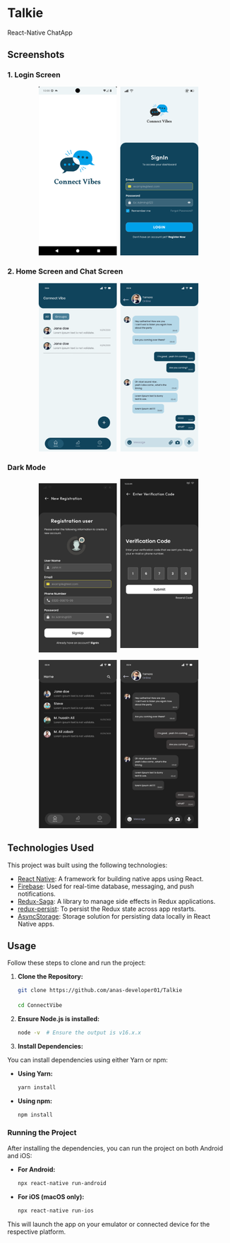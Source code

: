 # Talkie
React-Native ChatApp

## Screenshots

### 1. Login Screen  

<p align="center">
  <img src="./screenshots/splash.png" alt="Splash Screen" width="35%" height="auto" style="margin-right: 5px;" />
  <img src="./screenshots/login.svg" alt="Login Screen" width="35%" height="auto" />
</p>  

### 2. Home Screen and Chat Screen  

<p align="center">
  <img src="./screenshots/homeScreen.svg" alt="Home Screen" width="35%" height="auto" style="margin-right: 5px;" />
  <img src="./screenshots/chat.svg" alt="Chat Screen" width="35%" height="auto" />
</p>  

### Dark Mode  

<p align="center">
  <img src="./screenshots/registration.svg" alt="Registration Screen" width="35%" height="auto" style="margin-right: 5px;" />
  <img src="./screenshots/varificationCode.svg" alt="Verification Code Screen" width="35%" height="auto" style="margin-bottom: 10px;" />
</p>  

<p align="center">
  <img src="./screenshots/homeScreen_dark.svg" alt="Home Screen Dark Mode" width="35%" height="auto" style="margin-right: 5px;" />
  <img src="./screenshots/darkChat.svg" alt="Dark Mode Chat Screen" width="35%" height="auto" />
</p>  


## Technologies Used

This project was built using the following technologies:

- [React Native](https://reactnative.dev/): A framework for building native apps using React.
- [Firebase](https://firebase.google.com/): Used for real-time database, messaging, and push notifications.
- [Redux-Saga](https://redux-saga.js.org/): A library to manage side effects in Redux applications.
- [redux-persist](https://github.com/rt2zz/redux-persist): To persist the Redux state across app restarts.
- [AsyncStorage](https://github.com/react-native-async-storage/async-storage): Storage solution for persisting data locally in React Native apps.

## Usage

Follow these steps to clone and run the project:

1. **Clone the Repository:**
   ```bash
   git clone https://github.com/anas-developer01/Talkie

   cd ConnectVibe


2. **Ensure Node.js is installed:**
   ```bash
   node -v  # Ensure the output is v16.x.x

3. **Install Dependencies:**

You can install dependencies using either Yarn or npm:

- **Using Yarn:**

    ```bash
    yarn install
    ```

- **Using npm:**

    ```bash
    npm install
    ```

### Running the Project

After installing the dependencies, you can run the project on both Android and iOS:

- **For Android:**

    ```bash
    npx react-native run-android
    ```

- **For iOS (macOS only):**

    ```bash
    npx react-native run-ios
    ```

This will launch the app on your emulator or connected device for the respective platform.




